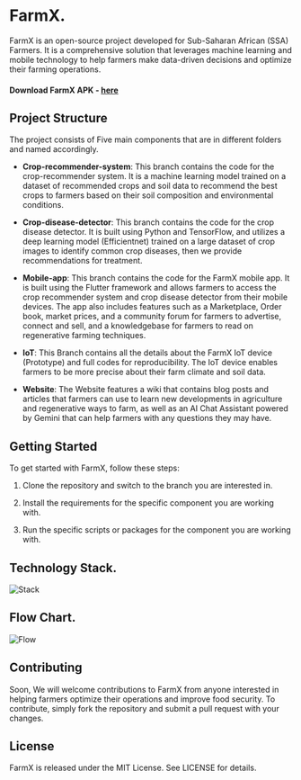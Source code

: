 # FarmX.
FarmX is an open-source project developed for Sub-Saharan African (SSA) Farmers. It is a comprehensive solution that leverages machine learning and mobile technology to help farmers make data-driven decisions and optimize their farming operations.

#### Download FarmX APK - [here](https://drive.google.com/file/d/1yQP0Q0AToUHnF0cNFrlUkXEOwKk0Q57F/view?usp=drive_link)

## Project Structure
The project consists of Five main components that are in different folders and named accordingly.

* **Crop-recommender-system**: This branch contains the code for the crop-recommender system. It is a machine learning model trained on a dataset of recommended crops and soil data to recommend the best crops to farmers based on their soil composition and environmental conditions. 

* **Crop-disease-detector**: This branch contains the code for the crop disease detector. It is built using Python and TensorFlow, and utilizes a deep learning model (Efficientnet) trained on a large dataset of crop images to identify common crop diseases, then we provide recommendations for treatment. 

* **Mobile-app**: This branch contains the code for the FarmX mobile app. It is built using the Flutter framework and allows farmers to access the crop recommender system and crop disease detector from their mobile devices. The app also includes features such as a Marketplace, Order book, market prices, and a community forum for farmers to advertise, connect and sell, and a knowledgebase for farmers to read on regenerative farming techniques.

* **IoT**: This Branch contains all the details about the FarmX IoT device (Prototype) and full codes for reproducibility. The IoT device enables farmers to be more precise about their farm climate and soil data.

* **Website**: The Website features a wiki that contains blog posts and articles that farmers can use to learn new developments in agriculture and regenerative ways to farm, as well as an AI Chat Assistant powered by Gemini that can help farmers with any questions they may have.

## Getting Started

To get started with FarmX, follow these steps:

1. Clone the repository and switch to the branch you are interested in.

2. Install the requirements for the specific component you are working with.

3. Run the specific scripts or packages for the component you are working with.

## Technology Stack.

![Stack](farmx_gemini_stack.png)

## Flow Chart.
![Flow](flow_chart_farmx.png)


## Contributing
Soon, We will welcome contributions to FarmX from anyone interested in helping farmers optimize their operations and improve food security. To contribute, simply fork the repository and submit a pull request with your changes.

## License
FarmX is released under the MIT License. See LICENSE for details.



